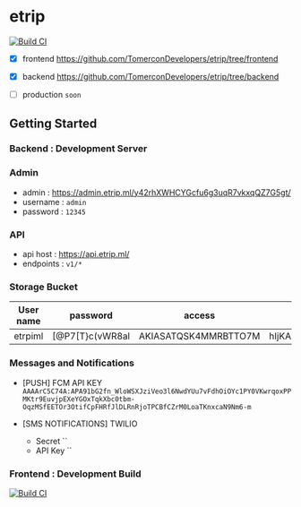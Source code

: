 # etrip


[![Build CI](https://img.shields.io/badge/download%20apk-v0.8.1-green.svg)](https://github.com/TomerconDevelopers/etrip/releases/download/v0.8.1-beta/app-release.apk)

- [x] frontend  https://github.com/TomerconDevelopers/etrip/tree/frontend

- [x] backend https://github.com/TomerconDevelopers/etrip/tree/backend

- [ ] production `soon`
## Getting Started

### Backend : Development Server
 
  ### Admin
 - admin : https://admin.etrip.ml/y42rhXWHCYGcfu6g3uqR7vkxqQZ7G5gt/
 - username : `admin`
 - password : `12345`
 
  ### API
  - api host : https://api.etrip.ml/
  - endpoints : `v1/*`
  
  ### Storage Bucket
  |User name 	| password 	| access 	| secret 	| login link 	|
|:---------:	|:--------:	|:------:	|:------:	|:----------:	|
|     etrpiml      	|    [@P7[T}c(vWR8al      	|    AKIASATQSK4MMRBTTO7M    	|       hIjKALJDkmiNypQdc0qVu8wwlk7L6DOTahPJPgfu 	|      https://138748778264.signin.aws.amazon.com/console      	|

 ### Messages and Notifications
 - [PUSH] FCM API KEY `AAAArC5C74A:APA91bG2fn_WloWSXJziVeo3l6NwdYUu7vFdhOiOYc1PY0VKwrqoxPPMKtr9EuvjpEXeYGOxTqkXbc0tbm-OqzMSfEETOr3OtifCpFHRfJlDLRnRjoTPCBfCZrM0LoaTKnxcaN9Nm6-m`
 
 - [SMS NOTIFICATIONS] TWILIO 
   - Secret ``
   - API Key ``
   
### Frontend : Development Build

[![Build CI](https://github.com/TomerconDevelopers/etrip/workflows/Flutter%20CI/badge.svg)](https://github.com/TomerconDevelopers/etrip/actions)




